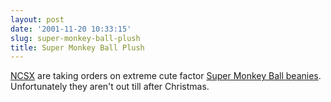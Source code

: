 ```yaml
---
layout: post
date: '2001-11-20 10:33:15'
slug: super-monkey-ball-plush
title: Super Monkey Ball Plush
---
```


[NCSX](http://www.ncsx.com) are taking orders on extreme cute factor [Super Monkey Ball beanies](http://www.ncsx.com/ncs111901/ncs1119m.htm). Unfortunately they aren't out till after Christmas.